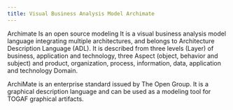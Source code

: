 ```yaml
---
title: Visual Business Analysis Model Archimate
---
```


Archimate Is an open source modeling It is a visual business analysis model language integrating multiple architectures, and belongs to Architecture Description Language (ADL). 
It is described from three levels (Layer) of business, application and technology, three Aspect (object, behavior and subject) and product, organization, process, information, data, application and technology Domain. 

ArchiMate is an enterprise standard issued by The Open Group. 
It is a graphical description language and can be used as a modeling tool for TOGAF graphical artifacts.